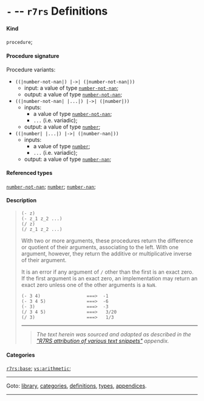 

<a id='definition__r7rs__ZZZZ__2d'></a>

# `-` -- `r7rs` Definitions


#### Kind

`procedure`;


#### Procedure signature

Procedure variants:
 * `((|number-not-nan|) |->| (|number-not-nan|))`
   * input: a value of type [`number-not-nan`](../../r7rs/types/number-not-nan.md#type__r7rs__number-not-nan);
   * output: a value of type [`number-not-nan`](../../r7rs/types/number-not-nan.md#type__r7rs__number-not-nan);
 * `((|number-not-nan| |...|) |->| (|number|))`
   * inputs:
     * a value of type [`number-not-nan`](../../r7rs/types/number-not-nan.md#type__r7rs__number-not-nan);
     * `...` (i.e. variadic);
   * output: a value of type [`number`](../../r7rs/types/number.md#type__r7rs__number);
 * `((|number| |...|) |->| (|number-nan|))`
   * inputs:
     * a value of type [`number`](../../r7rs/types/number.md#type__r7rs__number);
     * `...` (i.e. variadic);
   * output: a value of type [`number-nan`](../../r7rs/types/number-nan.md#type__r7rs__number-nan);


#### Referenced types

[`number-not-nan`](../../r7rs/types/number-not-nan.md#type__r7rs__number-not-nan);
[`number`](../../r7rs/types/number.md#type__r7rs__number);
[`number-nan`](../../r7rs/types/number-nan.md#type__r7rs__number-nan);


#### Description

> ````
> (- z)
> (- z_1 z_2 ...)
> (/ z)
> (/ z_1 z_2 ...)
> ````
> 
> 
> With two or more arguments, these procedures return the difference or
> quotient of their arguments, associating to the left.  With one argument,
> however, they return the additive or multiplicative inverse of their argument.
> 
> It is an error if any argument of `/` other than the first is an exact zero.
> If the first argument is an exact zero, an implementation may return an
> exact zero unless one of the other arguments is a `NaN`.
> 
> ````
> (- 3 4)                 ===>  -1
> (- 3 4 5)               ===>  -6
> (- 3)                   ===>  -3
> (/ 3 4 5)               ===>   3/20
> (/ 3)                   ===>   1/3
> ````
> 
> 
> ----
> > *The text herein was sourced and adapted as described in the ["R7RS attribution of various text snippets"](../../r7rs/appendices/attribution.md#appendix__r7rs__attribution) appendix.*


#### Categories

[`r7rs:base`](../../r7rs/categories/r7rs_3a_base.md#category__r7rs__r7rs_3a_base);
[`vs:arithmetic`](../../r7rs/categories/vs_3a_arithmetic.md#category__r7rs__vs_3a_arithmetic);

----

Goto: [library](../../r7rs/_index.md#library__r7rs), [categories](../../r7rs/categories/_index.md#toc__r7rs__categories), [definitions](../../r7rs/definitions/_index.md#toc__r7rs__definitions), [types](../../r7rs/types/_index.md#toc__r7rs__types), [appendices](../../r7rs/appendices/_index.md#toc__r7rs__appendices).

----

